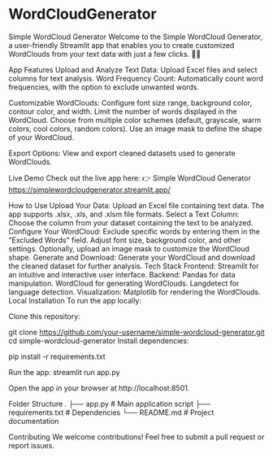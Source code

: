 # WordCloudGenerator

Simple WordCloud Generator
Welcome to the Simple WordCloud Generator, a user-friendly Streamlit app that enables you to create customized WordClouds from your text data with just a few clicks. 🎨✨

App Features
Upload and Analyze Text Data: Upload Excel files and select columns for text analysis.
Word Frequency Count: Automatically count word frequencies, with the option to exclude unwanted words.

Customizable WordClouds:
Configure font size range, background color, contour color, and width.
Limit the number of words displayed in the WordCloud.
Choose from multiple color schemes (default, grayscale, warm colors, cool colors, random colors).
Use an image mask to define the shape of your WordCloud.

Export Options: View and export cleaned datasets used to generate WordClouds.

Live Demo
Check out the live app here:
👉 Simple WordCloud Generator
https://simplewordcloudgenerator.streamlit.app/

How to Use
Upload Your Data: Upload an Excel file containing text data. The app supports .xlsx, .xls, and .xlsm file formats.
Select a Text Column: Choose the column from your dataset containing the text to be analyzed.
Configure Your WordCloud:
Exclude specific words by entering them in the "Excluded Words" field.
Adjust font size, background color, and other settings.
Optionally, upload an image mask to customize the WordCloud shape.
Generate and Download: Generate your WordCloud and download the cleaned dataset for further analysis.
Tech Stack
Frontend: Streamlit for an intuitive and interactive user interface.
Backend:
Pandas for data manipulation.
WordCloud for generating WordClouds.
Langdetect for language detection.
Visualization: Matplotlib for rendering the WordClouds.
Local Installation
To run the app locally:

Clone this repository:

git clone https://github.com/your-username/simple-wordcloud-generator.git
cd simple-wordcloud-generator
Install dependencies:


pip install -r requirements.txt

Run the app:
streamlit run app.py

Open the app in your browser at http://localhost:8501.

Folder Structure
.
├── app.py                 # Main application script
├── requirements.txt       # Dependencies
└── README.md              # Project documentation

Contributing
We welcome contributions! Feel free to submit a pull request or report issues.
